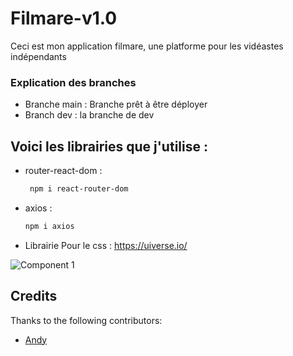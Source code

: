 # Filmare-v1.0
Ceci est mon application filmare, une platforme pour les vidéastes indépendants

### Explication des branches 
- Branche main : Branche prêt à être déployer
- Branch dev : la branche de dev

## Voici les librairies que j'utilise : 

- router-react-dom :
  ````bash
   npm i react-router-dom
  ````
- axios :
  ````bash
  npm i axios
  ````
- Librairie Pour le css : https://uiverse.io/

![Component 1](https://github.com/user-attachments/assets/54251c14-8dd3-40e0-be11-3e4b0cb0a601)

## Credits

Thanks to the following contributors:
- [Andy](https://github.com/AndeezMTL)

